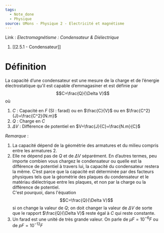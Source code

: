 ```yaml
---
tags:
  - Note_done
  - Physique
source: UMons - Physique 2 - Electricité et magnétisme
---
```


Link :
_Electromagnétisme : Condensateur & Diélectrique_
1. [[2.5.1 - Condensateur]]

# Définition
La capacité d’une condensateur est une mesure de la charge et de l’énergie électrostatique qu’il est capable d’emmagasiner et est définie par $$C=\frac{Q}{\Delta V}$$ où
1. $C$ : Capacité en $F$ (SI : farad) ou en $\frac{C}{V}$ ou en $\frac{C^2}{J}=\frac{C^2}{N.m}$ 
2. $Q$ : Charge en $C$
3. $\Delta V$ : Différence de potentiel en $V=\frac{J}{C}=\frac{N.m}{C}$ 

_Remarque_ :
1. La capacité dépend de la géométrie des armatures et du milieu compris entre les armatures 2. 
2. Elle ne dépend pas de $Q$ et de $\Delta V$ séparément. En d’autres termes, peu importe combien vous chargez le condensateur ou quelle est la différence de potentiel à travers lui, la capacité du condensateur restera la même. C’est parce que la capacité est déterminée par des facteurs physiques tels que la géométrie des plaques du condensateur et le matériau diélectrique entre les plaques, et non par la charge ou la différence de potentiel.
\
C'est pourquoi, dans l'équation $$C=\frac{Q}{\Delta V}$$ si on change la valeur de $Q$; on doit changer la valeur de $\Delta V$ de sorte que le rapport $\frac{Q}{\Delta V}$ reste égal à $C$ qui reste constante.
1. Un farad est une unité de très grande valeur. On parle de $µF = 10^{-6}F$ ou de $pF=10^{-12}F$ 